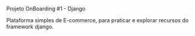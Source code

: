 Projeto OnBoarding #1 - Django

Plataforma simples de E-commerce, para praticar e explorar recursos do framework django.